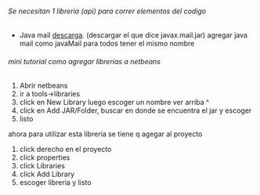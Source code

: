 
###### Se necesitan 1 libreria (api) para correr elementos del codigo

- Java mail [descarga](https://java.net/projects/javamail/pages/Home). (descargar el que dice javax.mail.jar)
agregar java mail como javaMail para todos tener el mismo nombre

###### mini tutorial como agregar librerias a netbeans

1. Abrir netbeans
2. ir a tools->libraries
3. click en New Library luego escoger un nombre ver arriba ^
4. click en Add JAR/Folder, buscar en donde se encuentra el jar y escoger
5. listo

ahora para utilizar esta libreria se tiene q agegar al proyecto

1. click derecho en el proyecto
2. click properties
3. click Libraries
4. click Add Library
5. escoger libreria y listo
